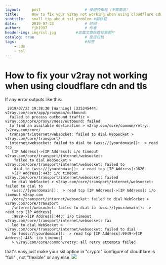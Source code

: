 ```yaml
---
layout:     post                    # 使用的布局（不需要改）
title:      How to fix your v2ray not working when using cloudflare cdn and tls  # 标题 
subtitle:   small tip about ssl problem #副标题
date:       2019-07-23              # 时间
author:     fjh1997                 # 作者
header-img: img/ssl.jpg         #这篇文章标题背景图片
catalog: true                       # 是否归档
tags:                               #标签
    - cdn
    - ssl
---
```


# How to fix your v2ray not working when using cloudflare cdn and tls
If any error outputs like this:

```
 2019/07/23 19:38:30 [Warning] [335345444] v2ray.com/core/app/proxyman/outbound:
  failed to process outbound traffic > v2ray.com/core/proxy/vmess/outbound: failed 
  to find an available destination > v2ray.com/core/common/retry: [v2ray.com/core/
  transport/internet/websocket: failed to dial WebSocket > v2ray.com/core/transport/
  internet/websocket: failed to dial to (wss://[yourdomain]):  > read tcp
   [IP Address]->[IP Address]: i/o timeout v2ray.com/core/transport/internet/websocket:
    failed to dial WebSocket > v2ray.com/core/transport/internet/websocket: failed to 
    dial to (wss://[yourdomain]):  > read tcp [IP Address]:9826-
   >[IP Address]:443: i/o timeout v2ray.com/core/transport/internet/websocket: failed 
   to dial WebSocket > v2ray.com/core/transport/internet/websocket: failed to dial to 
   (wss://[yourdomain]):  > read tcp [IP Address]->[IP Address]: i/o timeout v2ray.com
   /core/transport/internet/websocket: failed to dial WebSocket > v2ray.com/core/transport
   /internet/websocket: failed to dial to (wss://[yourdomain]):  > read tcp [IP Address]
   :9929->[IP Address]:443: i/o timeout v2ray.com/core/transport/internet/websocket: fai
   led to dial WebSocket > v2ray.com/core/transport/internet/websocket: failed to dial 
   to (wss://[yourdomain]):  > read tcp [IP Address]:9949->[IP Address]:443: i/o timeout] 
   > v2ray.com/core/common/retry: all retry attempts failed
```

that's easy,just make your ssl option in "crypto" configure of cloudflare is "full" , not "flexible" or any else.
![]({{site.url}}/img/ssl.jpg)